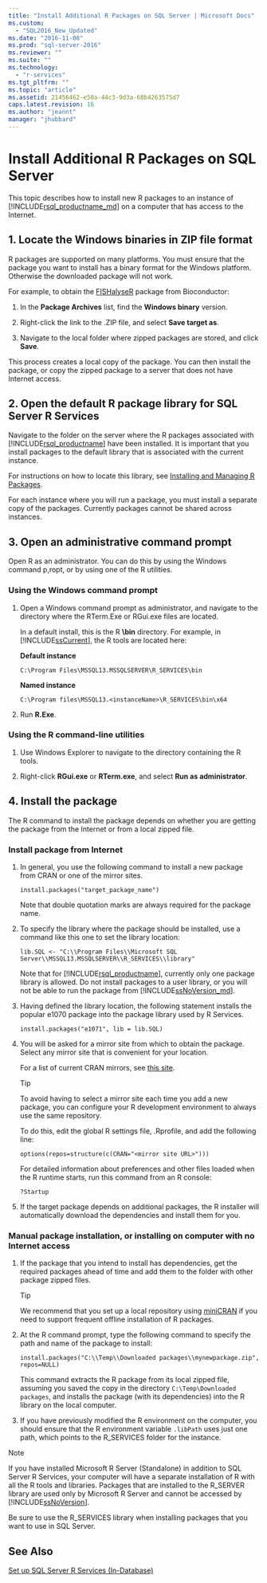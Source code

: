 ```yaml
---
title: "Install Additional R Packages on SQL Server | Microsoft Docs"
ms.custom: 
  - "SQL2016_New_Updated"
ms.date: "2016-11-08"
ms.prod: "sql-server-2016"
ms.reviewer: ""
ms.suite: ""
ms.technology: 
  - "r-services"
ms.tgt_pltfrm: ""
ms.topic: "article"
ms.assetid: 21456462-e58a-44c3-9d3a-68b4263575d7
caps.latest.revision: 16
ms.author: "jeannt"
manager: "jhubbard"
---
```

# Install Additional R Packages on SQL Server
This topic describes how to install new R packages to an instance of [!INCLUDE[rsql_productname_md](../../a9notintoc/includes/rsql-productname-md.md)] on a computer that has access to the Internet.

## 1. Locate the Windows binaries in ZIP file format

R packages are supported on many platforms. You must ensure that the package you  want to install has a binary format for the Windows platform. Otherwise the downloaded package will not work.

For example, to obtain the [FISHalyseR](http://bioconductor.org/packages/release/bioc/html/FISHalyseR.html) package from Bioconductor:  
  
1.  In the **Package Archives** list, find the **Windows binary** version.  
  
2.  Right-click the link to the .ZIP file, and select  **Save target as**.  
  
3.  Navigate to  the local folder where zipped packages are stored, and click **Save**.  
  
 This process creates a local copy of the package. You can then install the package, or copy the zipped package to a server that does not have Internet access.  
  
  
## 2. Open the default R package library for SQL Server R Services 

Navigate to the folder on the server where the R packages associated with [!INCLUDE[rsql_productname](../../a9notintoc/includes/rsql-productname-md.md)] have been installed. It is important that you install packages to the default library that is associated with the current instance. 

For instructions on how to locate this library, see [Installing and Managing R Packages](../../advanced-analytics/r-services/installing-and-managing-r-packages.md).

   For each instance where you will run a package, you must install a separate copy of the packages. Currently packages cannot be shared across instances.
     
  
## 3. Open an administrative command prompt 

Open R as an administrator.  You can do this by using the Windows command p,ropt, or by using one of the R utilities.
  
### Using the Windows command prompt 

1. Open a Windows command prompt as administrator, and navigate to the directory where the RTerm.Exe or RGui.exe files are located.  
  
    In a default install, this is the R **\bin** directory. For example, in [!INCLUDE[ssCurrent](../../a9notintoc/includes/sscurrent-md.md)], the R tools are located here: 

    **Default instance**

     `C:\Program Files\MSSQL13.MSSQLSERVER\R_SERVICES\bin` 
 
     **Named instance**
   
     `C:\Program files\MSSQL13.<instanceName>\R_SERVICES\bin\x64`  
  
2. Run **R.Exe**.  
  
### Using the R command-line utilities 
  
1. Use Windows Explorer to navigate to the directory containing the R tools.  
  
2. Right-click **RGui.exe** or **RTerm.exe**, and select **Run as administrator**.  
## 4. Install the package

The R command to install the package depends on whether you are getting the package from the Internet or from a local zipped file.  
  
### Install package from Internet  
  
1.  In general, you use the following command to install a new package from CRAN or one of the mirror sites.  
  
    ```  
    install.packages("target_package_name")  
    ```
    
    Note that double quotation marks are always required for the package name.

2.  To specify the library where the package should be installed, use a command like this one to set the library location:
    
    ```  
    lib.SQL <- "C:\\Program Files\\Microsoft SQL Server\\MSSQL13.MSSQLSERVER\\R_SERVICES\\library"    
    ```

    Note that for [!INCLUDE[rsql_productname](../../a9notintoc/includes/rsql-productname-md.md)], currently only one package library is allowed. Do not install packages to a user library, or you will not be able to run the package from [!INCLUDE[ssNoVersion_md](../../a9notintoc/includes/ssnoversion-md.md)].   
     
3.  Having defined the library location, the following statement installs the popular e1070 package into the package library used by R Services.  
  
    ```  
    install.packages("e1071", lib = lib.SQL)  
    ```  
  
4.  You will be asked for a mirror site from which to obtain the package. Select any mirror site that is convenient for your location.  
  
    For a list of current CRAN mirrors, see [this site](https://cran.r-project.org/mirrors.html).  
  
    > [!TIP]  
    >  To avoid having to select a mirror site each time you add a new package, you can configure your R development environment to always use the same repository.  
    >   
    >  To do this, edit the global R settings file, .Rprofile, and add the following line:  
    >   
    >  `options(repos=structure(c(CRAN="<mirror site URL>")))`  
    >   
    >  For detailed information about preferences and other files loaded when the R runtime starts, run this command from an R console:  
    >   
    >  `?Startup`  
  
5.  If the target package depends on additional packages, the R installer will automatically download the dependencies and install them for you.  
  
### Manual package installation, or installing on computer with no Internet access 

1. If the package that you intend to install has dependencies, get the required packages ahead of time and add them to the folder with other package zipped files.

    > [!TIP]
    > 
    > We recommend that you set up a local repository using [miniCRAN](https://mran.revolutionanalytics.com/package/miniCRAN/) if you need to support frequent offline installation of R packages.  
  
2.  At the R command prompt, type the following command to specify the path and name of the package to install:  
   
    ```  
    install.packages("C:\\Temp\\Downloaded packages\\mynewpackage.zip", repos=NULL)  
    ``` 
     
    This command extracts the R package from its local zipped file, assuming you saved the copy in the directory `C:\Temp\Downloaded packages`, and installs the package (with its dependencies) into the R library on the local computer.  
  
3.  If you have previously modified the R environment on the computer, you should ensure that the R environment variable `.libPath` uses just one path, which points to the R_SERVICES folder for the instance.  
  
> [!NOTE]
> If you have installed Microsoft R Server (Standalone) in addition to SQL Server R Services, your computer will have a separate installation of R with all the R tools and libraries. Packages that are installed to the R_SERVER library are used only by Microsoft R Server and cannot be accessed by [!INCLUDE[ssNoVersion](../../a9notintoc/includes/ssnoversion-md.md)].  
> 
>  Be sure to use the R_SERVICES library when installing packages that you want to use in SQL Server.

  
## See Also  
 [Set up SQL Server R Services &#40;In-Database&#41;](../../advanced-analytics/r-services/set-up-sql-server-r-services-in-database.md)  
  
  